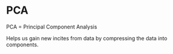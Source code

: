 # PCA

PCA = Principal Component Analysis

Helps us gain new incites from data by compressing the data into components. 